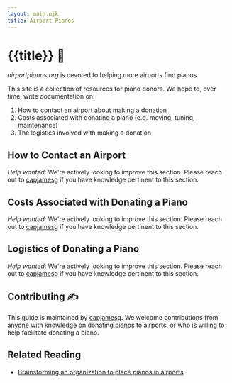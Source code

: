 ```yaml
---
layout: main.njk
title: Airport Pianos
---
```


# {{title}} 🎹

_airportpianos.org_ is devoted to helping more airports find pianos.

This site is a collection of resources for piano donors. We hope to, over time, write documentation on:

1. How to contact an airport about making a donation
2. Costs associated with donating a piano (e.g. moving, tuning, maintenance)
3. The logistics involved with making a donation

## How to Contact an Airport

_Help wanted_: We're actively looking to improve this section. Please reach out to [capjamesg](https://jamesg.blog) if you have knowledge pertinent to this section.

## Costs Associated with Donating a Piano

_Help wanted_: We're actively looking to improve this section. Please reach out to [capjamesg](https://jamesg.blog) if you have knowledge pertinent to this section.

## Logistics of Donating a Piano

_Help wanted_: We're actively looking to improve this section. Please reach out to [capjamesg](https://jamesg.blog) if you have knowledge pertinent to this section.

## Contributing ✍️

This guide is maintained by [capjamesg](https://jamesg.blog). We welcome contributions from anyone with knowledge on donating pianos to airports, or who is willing to help facilitate donating a piano.

## Related Reading

- [Brainstorming an organization to place pianos in airports](https://jamesg.blog/2023/04/29/airport-piano-organization/)